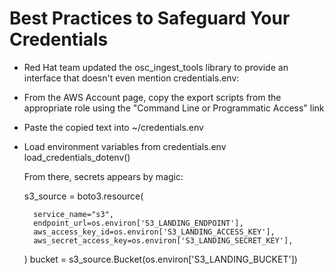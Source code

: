 # Best Practices to Safeguard Your Credentials

- Red Hat team updated the osc_ingest_tools library to provide an interface that doesn't even mention credentials.env:
- From the AWS Account page, copy the export scripts from the appropriate role using the "Command Line or Programmatic Access" link
- Paste the copied text into ~/credentials.env
- Load environment variables from credentials.env
    load_credentials_dotenv()
 
    From there, secrets appears by magic:

    s3_source = boto3.resource(
 
        service_name="s3",
        endpoint_url=os.environ['S3_LANDING_ENDPOINT'],
        aws_access_key_id=os.environ['S3_LANDING_ACCESS_KEY'],
        aws_secret_access_key=os.environ['S3_LANDING_SECRET_KEY'],
    )
    bucket = s3_source.Bucket(os.environ['S3_LANDING_BUCKET'])
